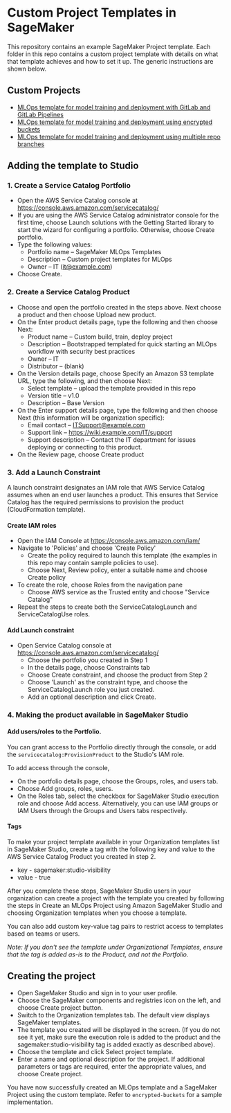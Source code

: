 # Custom Project Templates in SageMaker

This repository contains an example SageMaker Project template. Each folder in this repo contains a custom project template with details on what that template achieves and how to set it up. The generic instructions are shown below.

## Custom Projects
* [MLOps template for model training and deployment with GitLab and GitLab Pipelines](mlops-tempalte-gitlab)
* [MLOps template for model training and deployment using encrypted buckets](encrypted-buckets)
* [MLOps template for model training and deployment using multiple repo branches](multi-branch-mlops-train)

## Adding the template to Studio
### 1. Create a Service Catalog Portfolio
* Open the AWS Service Catalog console at https://console.aws.amazon.com/servicecatalog/
* If you are using the AWS Service Catalog administrator console for the first time, choose Launch solutions with the Getting Started library to start the wizard for configuring a portfolio. Otherwise, choose Create portfolio.
* Type the following values:
    * Portfolio name – SageMaker MLOps Templates
    * Description – Custom project templates for MLOps
    * Owner – IT (it@example.com)
* Choose Create.

### 2. Create a Service Catalog Product
* Choose and open the portfolio created in the steps above. Next choose a product and then choose Upload new product.
* On the Enter product details page, type the following and then choose Next:
    * Product name – Custom build, train, deploy project
    * Description – Bootstrapped templated for quick starting an MLOps workflow with security best practices
    * Owner – IT
    * Distributor – (blank)
* On the Version details page, choose Specify an Amazon S3 template URL, type the following, and then choose Next:
    * Select template – upload the template provided in this repo
    * Version title – v1.0
    * Description – Base Version
* On the Enter support details page, type the following and then choose Next (this information will be organization specific):
    * Email contact – ITSupport@example.com
    * Support link – https://wiki.example.com/IT/support
    * Support description – Contact the IT department for issues deploying or connecting to this product.
* On the Review page, choose Create product

### 3. Add a Launch Constraint

A launch constraint designates an IAM role that AWS Service Catalog assumes when an end user launches a product. This ensures that Service Catalog has the required permissions to provision the product (CloudFormation template). 

#### Create IAM roles
- Open the IAM Console at https://console.aws.amazon.com/iam/
- Navigate to 'Policies' and choose 'Create Policy'
    - Create the policy required to launch this template (the examples in this repo may contain sample policies to use).
    - Choose Next, Review policy, enter a suitable name and choose Create policy
- To create the role, choose Roles from the navigation pane
    - Choose AWS service as the Trusted entity and choose "Service Catalog"
- Repeat the steps to create both the ServiceCatalogLaunch and ServiceCatalogUse roles.
#### Add Launch constraint
- Open Service Catalog console at https://console.aws.amazon.com/servicecatalog/
    - Choose the portfolio you created in Step 1
    - In the details page, choose Constraints tab
    - Choose Create constraint, and choose the product from Step 2
    - Choose 'Launch' as the constraint type, and choose the ServiceCatalogLaunch role you just created.
    - Add an optional description and click Create.


### 4. Making the product available in SageMaker Studio

#### Add users/roles to the Portfolio.
You can grant access to the Portfolio directly through the console, or add the `servicecatalog:ProvisionProduct` to the Studio's IAM role.

To add access through the console,
* On the portfolio details page, choose the Groups, roles, and users tab.
* Choose Add groups, roles, users.
* On the Roles tab, select the checkbox for SageMaker Studio execution role and choose Add access. Alternatively, you can use IAM groups or IAM Users through the Groups and Users tabs respectively.

#### Tags
To make your project template available in your Organization templates list in SageMaker Studio, create a tag with the following key and value to the AWS Service Catalog Product you created in step 2.

* key - sagemaker:studio-visibility
* value - true

After you complete these steps, SageMaker Studio users in your organization can create a project with the template you created by following the steps in Create an MLOps Project using Amazon SageMaker Studio and choosing Organization templates when you choose a template.

You can also add custom key-value tag pairs to restrict access to templates based on teams or users.

_Note: If you don't see the template under Organizational Templates, ensure that the tag is added as-is to the Product, and not the Portfolio._

## Creating the project
- Open SageMaker Studio and sign in to your user profile.
- Choose the SageMaker components and registries icon on the left, and choose Create project button.
- Switch to the Organization templates tab. The default view displays SageMaker templates.
- The template you created will be displayed in the screen. (If you do not see it yet, make sure the execution role is added to the product and the sagemaker:studio-visibility tag is added exactly as described above).
- Choose the template and click Select project template.
- Enter a name and optional description for the project. If additional parameters or tags are required, enter the appropriate values, and choose Create project.

You have now successfully created an MLOps template and a SageMaker Project using the custom template. Refer to `encrypted-buckets` for a sample implementation. 
